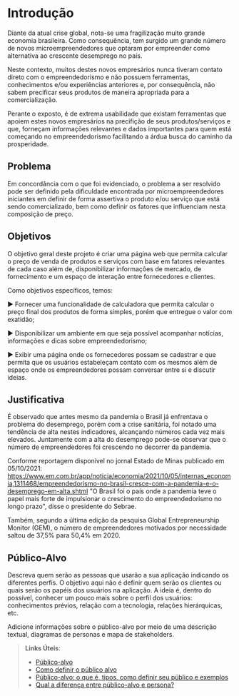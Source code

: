 # Introdução

   Diante da atual crise global, nota-se uma fragilização muito grande economia brasileira. Como consequência, tem surgido um grande número de novos microempreendedores que optaram por empreender como alternativa ao crescente desemprego no país. 

   Neste contexto, muitos destes novos empresários nunca tiveram contato direto com o empreendedorismo e não possuem ferramentas, conhecimentos e/ou experiências anteriores e, por consequência, não sabem precificar seus produtos de maneira apropriada para a comercialização. 

   Perante o exposto, é de extrema usabilidade que existam ferramentas que apoiem estes novos empresários na precifição de seus produtos/serviços e que, forneçam informações relevantes e dados importantes para quem está começando no empreendedorismo facilitando a árdua busca do caminho da prosperidade. 

## Problema

   Em concordância com o que foi evidenciado, o problema a ser resolvido pode ser definido pela dificuldade encontrada por microempreendedores iniciantes em definir de forma assertiva o produto e/ou serviço que está sendo comercializado, bem como definir os fatores que influenciam nesta composição de preço.  

## Objetivos

   O objetivo geral deste projeto é criar uma página web que permita calcular o preço de venda de produtos e serviços com base em fatores relevantes de cada caso além de, disponibilizar informações de mercado, de fornecimento e um espaço de interação entre fornecedores e clientes. 

Como objetivos específicos, temos: 

► Fornecer uma funcionalidade de calculadora que permita calcular o preço final dos produtos de forma simples, porém que entregue o valor com exatidão; 

► Disponibilizar um ambiente em que seja possível acompanhar notícias, informações e dicas sobre empreendedorismo; 

► Exibir uma página onde os fornecedores possam se cadastrar e que permita que os usuários estabeleçam contato com os mesmos além de espaço onde os empreendedores possam conversar entre si e discutir ideias. 
 

## Justificativa

É observado que antes mesmo da pandemia o Brasil já enfrentava o problema do desemprego, porém com a crise sanitária, foi notado uma tendência de alta nestes indicadores, alcançando números cada vez mais elevados. Juntamente com a alta do desemprego pode-se observar que o número de empreendedores foi crescendo no decorrer da pandemia. 

Conforme reportagem disponível no jornal Estado de Minas publicado em 05/10/2021: <https://www.em.com.br/app/noticia/economia/2021/10/05/internas_economia,1311468/empreendedorismo-no-brasil-cresce-com-a-pandemia-e-o-desemprego-em-alta.shtml> "O Brasil foi o país onde a pandemia teve o papel mais forte de impulsionar o crescimento do empreendedorismo no longo prazo", disse o presidente do Sebrae. 

Também, segundo a última edição da pesquisa Global Entrepreneurship Monitor (GEM), o número de empreendedores motivados por necessidade saltou de 37,5% para 50,4% em 2020.  


## Público-Alvo

Descreva quem serão as pessoas que usarão a sua aplicação indicando os diferentes perfis. O objetivo aqui não é definir quem serão os clientes ou quais serão os papéis dos usuários na aplicação. A ideia é, dentro do possível, conhecer um pouco mais sobre o perfil dos usuários: conhecimentos prévios, relação com a tecnologia, relações
hierárquicas, etc.

Adicione informações sobre o público-alvo por meio de uma descrição textual, diagramas de personas e mapa de stakeholders.

> **Links Úteis**:
> - [Público-alvo](https://blog.hotmart.com/pt-br/publico-alvo/)
> - [Como definir o público alvo](https://exame.com/pme/5-dicas-essenciais-para-definir-o-publico-alvo-do-seu-negocio/)
> - [Público-alvo: o que é, tipos, como definir seu público e exemplos](https://klickpages.com.br/blog/publico-alvo-o-que-e/)
> - [Qual a diferença entre público-alvo e persona?](https://rockcontent.com/blog/diferenca-publico-alvo-e-persona/)
